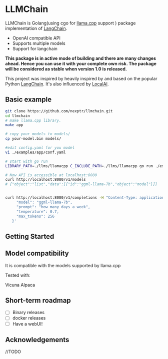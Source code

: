 # LLMChain

LLMChain is Golang(using cgo for [llama.cpp](https://github.com/ggerganov/llama.cpp) support ) package implementation of [LangChain](https://github.com/hwchase17/langchain).

- OpenAI compatible API
- Supports multiple models
- Support for langchain

**This package is in active mode of building and there are many changes ahead. Hence you can use it with your complete own risk. The package will be considered as stable when version 1.0 is released.**

This project was inspired by heavily inspired by and based on the popular Python [LangChain](https://github.com/hwchase17/langchain). It's also influenced by [LocalAI](https://github.com/go-skynet/LocalAI).


## Basic example


```bash
git clone https://github.com/nexptr/llmchain.git
cd llmchain
# make llama.cpp library.
make app

# copy your models to models/
cp your-model.bin models/

#edit config.yaml for you model 
vi ./examples/app/conf.yaml

# start with go run
LIBRARY_PATH=./llms/llamacpp C_INCLUDE_PATH=./llms/llamacpp go run ./examples/app -conf ./examples/app/conf.yaml

# Now API is accessible at localhost:8080
curl http://localhost:8080/v1/models
# {"object":"list","data":[{"id":"ggml-llama-7b","object":"model"}]}


curl http://localhost:8080/v1/completions -H "Content-Type: application/json" -d '{
     "model": "ggml-llama-7b",            
     "prompt": "how many days a week",
     "temperature": 0.7,
     "max_tokens": 256
   }'

```

## Getting Started

## Model compatibility

It is compatible with the models supported by llama.cpp

Tested with:

Vicuna
Alpaca


## Short-term roadmap

- [ ] Binary releases
- [ ] docker releases
- [ ] Have a webUI!

## Acknowledgements

//TODO